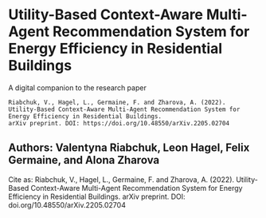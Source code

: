 # Utility-Based Context-Aware Multi-Agent Recommendation System for Energy Efficiency in Residential Buildings
A digital companion to the research paper 

```
Riabchuk, V., Hagel, L., Germaine, F. and Zharova, A. (2022). 
Utility-Based Context-Aware Multi-Agent Recommendation System for Energy Efficiency in Residential Buildings. 
arXiv preprint. DOI: https://doi.org/10.48550/arXiv.2205.02704
```

## Authors: Valentyna Riabchuk, Leon Hagel, Felix Germaine, and Alona Zharova

Cite as: 
Riabchuk, V., Hagel, L., Germaine, F. and Zharova, A. (2022). Utility-Based Context-Aware Multi-Agent Recommendation System for Energy Efficiency in Residential Buildings. arXiv preprint. DOI: doi.org/10.48550/arXiv.2205.02704
